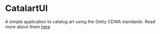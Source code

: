 # CatalartUI

A simple application to catalog art using the Getty CDWA standards. Read more about them [here](http://www.getty.edu/research/publications/electronic_publications/cdwa/introduction.html)
